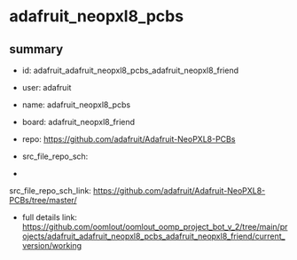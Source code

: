 # adafruit_neopxl8_pcbs
 
## summary 
* id: adafruit_adafruit_neopxl8_pcbs_adafruit_neopxl8_friend
* user: adafruit
* name: adafruit_neopxl8_pcbs
* board: adafruit_neopxl8_friend
* repo: https://github.com/adafruit/Adafruit-NeoPXL8-PCBs



* src_file_repo_sch: 
*
 src_file_repo_sch_link: https://github.com/adafruit/Adafruit-NeoPXL8-PCBs/tree/master/
* full details link: https://github.com/oomlout/oomlout_oomp_project_bot_v_2/tree/main/projects/adafruit_adafruit_neopxl8_pcbs_adafruit_neopxl8_friend/current_version/working  






